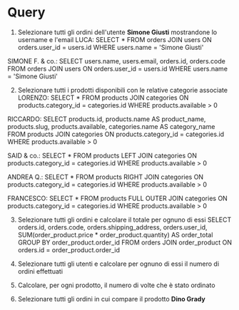 # Query

1. Selezionare tutti gli ordini dell'utente **Simone Giusti** mostrandone lo username e l'email
LUCA:
SELECT *
FROM orders
JOIN users ON orders.user_id = users.id
WHERE users.name = 'Simone Giusti'

SIMONE F. & co.:
SELECT users.name, users.email, orders.id, orders.code
FROM orders
JOIN users ON orders.user_id = users.id
WHERE users.name = 'Simone Giusti'

2. Selezionare tutti i prodotti disponibili con le relative categorie associate
LORENZO:
SELECT *
FROM products
JOIN categories ON products.category_id = categories.id
WHERE products.available > 0

RICCARDO:
SELECT products.id, products.name AS product_name, products.slug, products.available, categories.name AS category_name
FROM products
JOIN categories ON products.category_id = categories.id
WHERE products.available > 0

SAID & co.:
SELECT *
FROM products
LEFT JOIN categories ON products.category_id = categories.id
WHERE products.available > 0

ANDREA Q.:
SELECT *
FROM products
RIGHT JOIN categories ON products.category_id = categories.id
WHERE products.available > 0

FRANCESCO:
SELECT *
FROM products
FULL OUTER JOIN categories ON products.category_id = categories.id
WHERE products.available > 0

3. Selezionare tutti gli ordini e calcolare il totale per ognuno di essi
SELECT orders.id, orders.code, orders.shipping_address, orders.user_id, SUM(order_product.price * order_product.quantity) AS order_total
GROUP BY order_product.order_id
FROM orders
JOIN order_product ON orders.id = order_product.order_id

4. Selezionare tutti gli utenti e calcolare per ognuno di essi il numero di ordini effettuati

5. Calcolare, per ogni prodotto, il numero di volte che è stato ordinato

6. Selezionare tutti gli ordini in cui compare il prodotto **Dino Grady**
